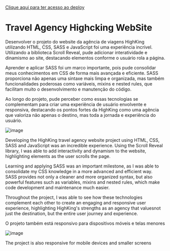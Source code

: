 <a href="">Clique aqui para ter acesso ao deploy</a>

<h1>Travel Agency Highcking WebSite</h1>

<p>
Desenvolver o projeto do website da agência de viagens HighKing utilizando HTML, CSS, SASS e JavaScript foi uma experiência incrível. Utilizando a biblioteca Scroll Reveal, pude adicionar interatividade e dinamismo ao site, destacando elementos conforme o usuário rola a página.

Aprender e aplicar SASS foi um marco importante, pois pude consolidar meus conhecimentos em CSS de forma mais avançada e eficiente. SASS proporciona não apenas uma sintaxe mais limpa e organizada, mas também funcionalidades poderosas como variáveis, mixins e nested rules, que facilitam muito o desenvolvimento e manutenção do código.

Ao longo do projeto, pude perceber como essas tecnologias se complementam para criar uma experiência de usuário envolvente e responsiva, destacando os pontos fortes da HighKing como uma agência que valoriza não apenas o destino, mas toda a jornada e experiência do usuário.
</p>

![image](https://github.com/DevGustavoGantois/Travel_Agency_Highking_HTML_SASS_JS/assets/123424700/ef3603ef-bfd2-4a2e-9f93-ed7c144df1f4)


<p>
Developing the HighKing travel agency website project using HTML, CSS, SASS and JavaScript was an incredible experience. Using the Scroll Reveal library, I was able to add interactivity and dynamism to the website, highlighting elements as the user scrolls the page.

Learning and applying SASS was an important milestone, as I was able to consolidate my CSS knowledge in a more advanced and efficient way. SASS provides not only a cleaner and more organized syntax, but also powerful features such as variables, mixins and nested rules, which make code development and maintenance much easier.

Throughout the project, I was able to see how these technologies complement each other to create an engaging and responsive user experience, highlighting HighKing's strengths as an agency that values ​​not just the destination, but the entire user journey and experience.
</p>

<p>O projeto também está responsivo para dispositivos móveis e telas menores</p>

![image](https://github.com/DevGustavoGantois/Travel_Agency_Highking_HTML_SASS_JS/assets/123424700/bfc7d283-24a6-4150-8855-9ccf455a5752)


<p>The project is also responsive for mobile devices and smaller screens</p>
